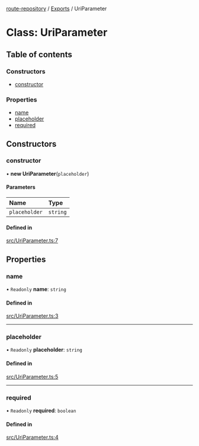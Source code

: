 [route-repository](../README.md) / [Exports](../modules.md) / UriParameter

# Class: UriParameter

## Table of contents

### Constructors

- [constructor](UriParameter.md#constructor)

### Properties

- [name](UriParameter.md#name)
- [placeholder](UriParameter.md#placeholder)
- [required](UriParameter.md#required)

## Constructors

### constructor

• **new UriParameter**(`placeholder`)

#### Parameters

| Name | Type |
| :------ | :------ |
| `placeholder` | `string` |

#### Defined in

[src/UriParameter.ts:7](https://github.com/nonetallt/front-to-back-router/blob/8c8599e/src/UriParameter.ts#L7)

## Properties

### name

• `Readonly` **name**: `string`

#### Defined in

[src/UriParameter.ts:3](https://github.com/nonetallt/front-to-back-router/blob/8c8599e/src/UriParameter.ts#L3)

___

### placeholder

• `Readonly` **placeholder**: `string`

#### Defined in

[src/UriParameter.ts:5](https://github.com/nonetallt/front-to-back-router/blob/8c8599e/src/UriParameter.ts#L5)

___

### required

• `Readonly` **required**: `boolean`

#### Defined in

[src/UriParameter.ts:4](https://github.com/nonetallt/front-to-back-router/blob/8c8599e/src/UriParameter.ts#L4)
